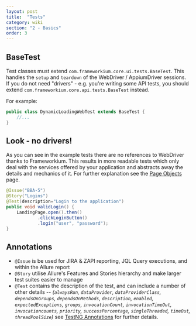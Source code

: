```yaml
---
layout: post
title:  "Tests"
category: wiki
section: "2 - Basics"
order: 3
---
```

## BaseTest

Test classes must extend `com.frameworkium.core.ui.tests.BaseTest`.
This handles the `setup` and `teardown` of the WebDriver / AppiumDriver sessions.
If you do not need "drivers" - e.g. you're writing some API tests, you should extend
`com.frameworkium.core.api.tests.BaseTest` instead.

For example:

```java
public class DynamicLoadingWebTest extends BaseTest { 
    //... 
}
```

## Look - no drivers!

As you can see in the example tests there are no references to WebDriver thanks to Frameworkium.
This results in more readable tests which only deal with the services offered by your application
and abstracts away the details and mechanics of it.
For further explanation see the [Page Objects](#_pages/Page-Objects.md) page.

```java
@Issue("BBA-5")
@Story("Logins")
@Test(description="Login to the application")
public void validLogin() {
    LandingPage.open().then()
            .clickLoginButton()
            .login("user", "password");
}
```

## Annotations

- `@Issue` is be used for JIRA & ZAPI reporting, JQL Query executions, and within the Allure report
- `@Story` utilise Allure's Features and Stories hierarchy and make larger test suites easier to manage
- `@Test` contains the description of the test, and can include a number of other details
-- *(`alwaysRun`, `dataProvider`, `dataProviderClass`, `dependsOnGroups`, `dependsOnMethods`, 
`description`, `enabled`, `expectedExceptions`, `groups`, `invocationCount`, `invocationTimeOut`, 
`invocationcounts`, `priority`, `successPercentage`, `singleThreaded`, `timeOut`, `threadPoolSize`)*
see [TestNG Annotations](http://testng.org/doc/documentation-main.html#annotations) for further details.
